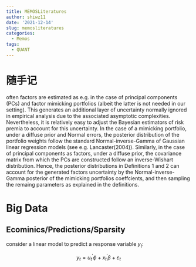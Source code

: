 ```yaml
---
title: MEMOSLiteratures
author: shiwz11
date: '2021-12-14'
slug: memosliteratures
categories:
  - Memos
tags:
  - QUANT
---
```



# 随手记

often factors are estimated as e.g. in the case of principal components (PCs) and factor mimicking portfolios (albeit the latter is not needed in our setting). This generates an additional layer of uncertainty normally ignored in empirical analysis due to the associated asymptotic complexities. Nevertheless, it is relatively easy to adjust the Bayesian estimators of risk premia to account for this uncertainty. In the case of a mimicking portfolio, under a diffuse prior and Normal errors, the posterior distribution of the portfolio weights follow the standard Normal-inverse-Gamma of Gaussian linear regression models (see e.g. Lancaster(2004)). Similarly, in the case of principal components as factors, under a diffuse prior, the covariance matrix from which the PCs are constructed follow an inverse-Wishart distribution. Hence, the posterior distributions in Definitions 1 and 2 can account for the generated factors uncertainty by the Normal-inverse-Gamma posterior of the mimicking portfolios coeffcients, and then sampling the remaing parameters as explained in the definitions.

# Big Data

## Ecominics/Predictions/Sparsity

consider a linear model to predict a response variable $y_t$:

$$
y_t = u_{t}^{\prime} \phi + x_{t}^{\prime} \beta +\varepsilon_{t}
$$


